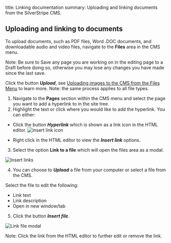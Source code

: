 title: Linking documentation
summary: Uploading and linking documents from the SilverStripe CMS.

## Uploading and linking to documents

To upload documents, such as PDF files, Word .DOC documents, and downloadable audio and video files, navigate to the **Files** area in the CMS menu.

Note: Be sure to Save any page you are working on in the editing page to a Draft before doing so, otherwise you may lose any changes you have made since the last save.

Click the button ***Upload***, see [Uploading images to the CMS from the Files Menu](https://userhelp.silverstripe.org/en/3.2/creating_pages_and_content/working_with_images_and_documents/#uploading-images-to-the-cms-from-the-files-menu) to learn more.
Note: the same process applies to all file types.

1. Navigate to the **Pages** section within the CMS menu and select the page you want to add a hyperlink to in the site tree.
2. Highlight the text or click where you would like to add the hyperlink. You can either:
* Click the button ***Hyperlink*** which is shown as a link icon in the HTML editor.
![insert link icon](/_images/insert-link-icon.png)


* Right click in the HTML editor to view the ***Insert link*** options.

3. Select the option **Link to a file** which will open the files area as a modal.

![Insert links](/_images/insert-link-file.png)


4. You can choose to ***Upload*** a file from your computer or select a file from the CMS.

Select the file to edit the following:
* Link text
* Link description
* Open in new window/tab

5. Click the button ***Insert file***.

![Link file modal](/_images/link-file-modal.png)


Note: Click the link from the HTML editor to further edit or remove the link.
